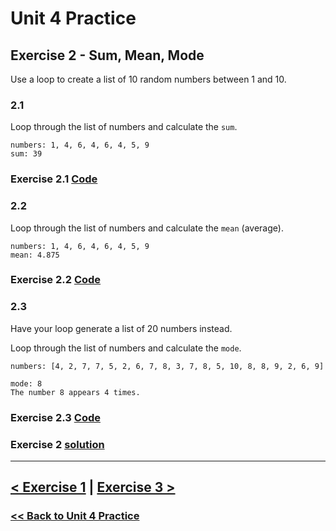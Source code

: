 # **Unit 4 Practice**

## **Exercise 2 - Sum, Mean, Mode**

Use a loop to create a list of 10 random numbers between 1 and 10.

### **2.1**

Loop through the list of numbers and calculate the `sum`.

    numbers: 1, 4, 6, 4, 6, 4, 5, 9
    sum: 39

### Exercise 2.1 [Code](/programming_101/code/unit_04/exercise-2.1.py)

### **2.2**

Loop through the list of numbers and calculate the `mean` (average).

    numbers: 1, 4, 6, 4, 6, 4, 5, 9
    mean: 4.875

### Exercise 2.2 [Code](/programming_101/code/unit_04/exercise-2.2.py)

### **2.3**

Have your loop generate a list of 20 numbers instead.

Loop through the list of numbers and calculate the `mode`.

    numbers: [4, 2, 7, 7, 5, 2, 6, 7, 8, 3, 7, 8, 5, 10, 8, 8, 9, 2, 6, 9]

    mode: 8
    The number 8 appears 4 times.

### Exercise 2.3 [Code](/programming_101/code/unit_04/exercise-2.3.py)

### Exercise 2 [solution](./solutions/exercise_2_solution.md)

---

## [< Exercise 1](exercise_1.md) | [Exercise 3 >](exercise_3.md)

### [<< Back to Unit 4 Practice](/programming_101/practice/unit_4/)